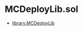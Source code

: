 # MCDeployLib.sol

<!-- START_INDEX -->
- [library.MCDeployLib](./library.MCDeployLib.md)
<!-- END_INDEX -->
